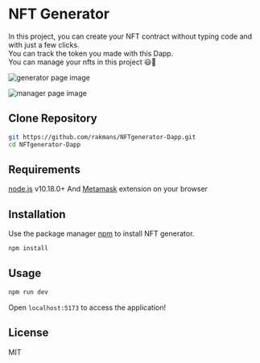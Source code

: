 # NFT Generator

In this project, you can create your NFT contract without typing code and with just a few clicks.\
You can track the token you made with this Dapp.\
You can manage your nfts in this project 😃🥰

![generator page image](https://i.postimg.cc/fW9fRssv/NFT-generator-1.png)

![manager page image](https://i.postimg.cc/RVq6ZQwx/NFT-generator-4.png)

## Clone Repository

```sh
git https://github.com/rakmans/NFTgenerator-Dapp.git
cd NFTgenerator-Dapp
```

## Requirements

[node.js](https://nodejs.org/en/) v10.18.0+ And [Metamask](https://metamask.io/) extension on your browser

## Installation

Use the package manager [npm](https://www.npmjs.com/) to install NFT generator.

```bash
npm install
```

## Usage

```bash
npm run dev
```

Open `localhost:5173` to access the application!

## License

MIT
